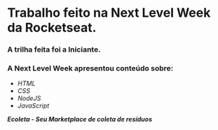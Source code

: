 # Trabalho feito na Next Level Week da Rocketseat.

### A trilha feita foi a Iniciante.
### A Next Level Week apresentou conteúdo sobre:
- *HTML*
- *CSS*
- *NodeJS*
- *JavaScript*

**_Ecoleta - Seu Marketplace de coleta de resíduos_**





